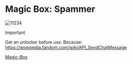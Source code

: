 # Magic Box: Spammer

![11234](https://github.com/user-attachments/assets/c967587b-64b1-4428-99d3-3e1e01b702e4)

> [!Important]
> Get an unlocker before use. 
> Because: https://wowpedia.fandom.com/wiki/API_SendChatMessage
>
> [Magic-Box](https://mgxbox.ru/#/)
> 
